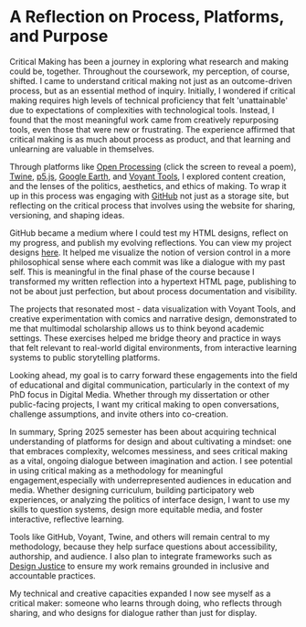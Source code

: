 # A Reflection on Process, Platforms, and Purpose

Critical Making has been a journey in exploring what research and making could be, together. Throughout the coursework, my perception, of course, shifted. I came to understand critical making not just as an outcome-driven process, but as an essential method of inquiry. Initially, I wondered if critical making requires high levels of technical proficiency that felt 'unattainable' due to expectations of complexities with technological tools. Instead, I found that the most meaningful work came from creatively repurposing tools, even those that were new or frustrating. The experience affirmed that critical making is as much about process as product, and that learning and unlearning are valuable in themselves.

Through platforms like [Open Processing](https://openprocessing.org/sketch/2613361) (click the screen to reveal a poem), [Twine](https://twinery.org/), [p5.js](https://p5js.org/), [Google Earth](https://earth.google.com/), and [Voyant Tools](https://voyant-tools.org/), I explored content creation, and the lenses of the politics, aesthetics, and ethics of making. To wrap it up in this process was engaging with [GitHub](https://github.com/) not just as a storage site, but reflecting on the critical process that involves using the website for sharing, versioning, and shaping ideas.

GitHub became a medium where I could test my HTML designs, reflect on my progress, and publish my evolving reflections. You can view my project designs [here](https://thefavourboluwade.my.canva.site/design-illustration-portfolio-ucf/). It helped me visualize the notion of version control in a more philosophical sense where each commit was like a dialogue with my past self. This is meaningful in the final phase of the course because I transformed my written reflection into a hypertext HTML page, publishing to not be about just perfection, but about process documentation and visibility.

The projects that resonated most - data visualization with Voyant Tools, and creative experimentation with comics and narrative design, demonstrated to me that multimodal scholarship allows us to think beyond academic settings. These exercises helped me bridge theory and practice in ways that felt relevant to real-world digital environments, from interactive learning systems to public storytelling platforms.

Looking ahead, my goal is to carry forward these engagements into the field of educational and digital communication, particularly in the context of my PhD focus in Digital Media. Whether through my dissertation or other public-facing projects, I want my critical making to open conversations, challenge assumptions, and invite others into co-creation.

In summary, Spring 2025 semester has been about acquiring technical understanding of platforms for design and about cultivating a mindset: one that embraces complexity, welcomes messiness, and sees critical making as a vital, ongoing dialogue between imagination and action. 
I see potential in using critical making as a methodology for meaningful engagement,especially with underrepresented audiences in education and media. Whether designing curriculum, building participatory web experiences, or analyzing the politics of interface design, I want to use my skills to question systems, design more equitable media, and foster interactive, reflective learning.

Tools like GitHub, Voyant, Twine, and others will remain central to my methodology, because they help surface questions about accessibility, authorship, and audience. I also plan to integrate frameworks such as [Design Justice](https://design-justice.pubpub.org/) to ensure my work remains grounded in inclusive and accountable practices.

My technical and creative capacities expanded I now see myself as a critical maker: someone who learns through doing, who reflects through sharing, and who designs for dialogue rather than just for display.

